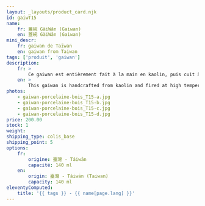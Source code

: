 ```yaml
---
layout: _layouts/product_card.njk
id: gaiwT15
name:
    fr: 蓋碗 GàiWǎn (Gaiwan) 
    en: 蓋碗 GàiWǎn (Gaiwan) 
mini_descr:
    fr: gaiwan de Taïwan
    en: gaiwan from Taiwan
tags: ['produit', 'gaiwan']
description: 
    fr: >
        Ce gaiwan est entièrement fait à la main en kaolin, puis cuit à haute température dans un four à bois. Les marques laissées par le feu et les cendres tombées lui donnent un caractère unique et vivant.<!--more--> Avec sa forme traditionnelle et ses détails imprévisibles, il devient un compagnon de thé plein de charme, simple et absolument incomparable.
    en: >
        This gaiwan is handcrafted from kaolin and fired at high temperatures in a wood-fired kiln. The marks left by the fire and falling ash give it a unique and vibrant character.<!--more--> With its traditional shape and unpredictable details, it becomes a tea companion full of charm—simple, yet truly one of a kind.
photos:
    - gaiwan-porcelaine-bois_T15-a.jpg
    - gaiwan-porcelaine-bois_T15-b.jpg
    - gaiwan-porcelaine-bois_T15-c.jpg
    - gaiwan-porcelaine-bois_T15-d.jpg
price: 200.00
stock: 1
weight: 
shipping_type: colis_base
shipping_point: 5
options:
    fr:
        origine: 臺灣 - Táiwān
        capacité: 140 ml
    en:
        origin: 臺灣 - Táiwān (Taiwan)
        capacity: 140 ml
eleventyComputed:
    title: '{{ tags }} - {{ name[page.lang] }}'
---
```

